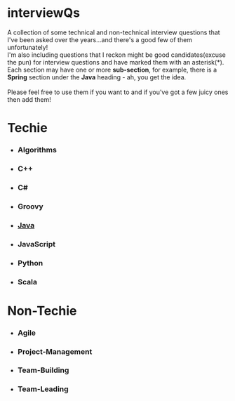 # interviewQs
A collection of some technical and non-technical interview questions that I've been asked over the years...and there's a good few of them unfortunately!<br>I'm also including questions that I reckon might be good candidates(excuse the pun) for interview questions and have marked them with an asterisk(*).<br>
Each section may have one or more **sub-section**, for example, there is a **Spring** section under the **Java** heading - ah, you get the idea.<br><br>
Please feel free to use them if you want to and if you've got a few juicy ones then add them!

# Techie
* ### Algorithms
* ### C++
* ### C#
* ### Groovy
* ### [Java](#java/collections/map/README.md)
* ### JavaScript
* ### Python
* ### Scala

# Non-Techie
* ### Agile
* ### Project-Management
* ### Team-Building
* ### Team-Leading
